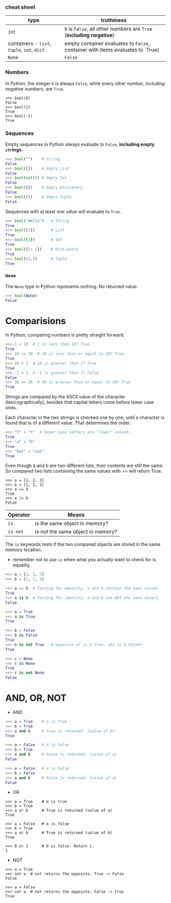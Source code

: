### cheat sheet

| type                                        	| truthiness                                                                     	|   
|---------------------------------------------	|--------------------------------------------------------------------------------	|
| `int`                                       	| `0` is `False`, all other numbers are `True` (**including negative**)              	| 
| containers - `list`, `tuple`, `set`, `dict` 	| empty container evaluates to `False`, container with items evaluates to `True) 	| 
| `None`                                      	| `False`                                                                        	| 

### Numbers

In Python, the integer `0` is always `False`, while every other number, *including negative numbers*, are `True`. 

```
>>> bool(0)
False
>>> bool(1)
True
>>> bool(-1)
True
```


### Sequences

Empty sequences in Python always evaluate to `False`, **including empty `str`ings.**

```py
>>> bool("")    # String
False
>>> bool([])    # Empty List
False
>>> bool(set()) # Empty Set
False
>>> bool({})    # Empty Dictionary
False
>>> bool(())    # Empty Tuple
False
```

Sequences with at least one value will evaluate to `True`.

```python
>>> bool("Hello")   # String
True
>>> bool([1])       # List
True
>>> bool({1})       # Set
True
>>> bool({1: 1})    # Dictionary
True
>>> bool((1,))      # Tuple
True
```

### `None`

The `None` type in Python represents nothing. No returned value. 

```python
>>> bool(None)
False
```

# Comparisions

In Python, comparing numbers is pretty straight forward.

```python
>>> 1 < 10  # 1 is less than 10? True
True
>>> 20 <= 20  # 20 is less than or equal to 20? True
True
>>> 10 > 1  # 10 is greater than 1? True
True
>>> -1 > 1  # -1 is greater than 1? False
False
>>> 30 >= 30  # 30 is greater than or equal to 30? True
True
```

Strings are compared by the ASCII value of the character (lexicographically), besides that capital letters come before lower case ones.

Each character in the two strings is checked one by one, until a character is found that is of a different value. That determines the order. 

```python
>>> "T" < "t"  # Upper case letters are "lower" valued.
True
>>> "a" < "b"
True
>>> "bat" < "cat"
True
```

Even though a and b are two different lists, their contents are still the same. So compared two lists containing the same values with == will return True.
```
>>> a = [1, 2, 3]
>>> b = [1, 2, 3]
>>> a == b
True
>>> a != b
False
```

|Operator|Means|
|---|---|
|`is`| *is* the same object in memory? |
|`is not`| *is not* the same object in memory? |

The `is` keywords tests if the two compared objects are stored in the same memory location.
- remember not to use `is` when what you actually want to check for is equality.

```python
>>> a = [1, 2, 3]
>>> b = [1, 2, 3]

>>> a == b  # Testing for equality. a and b contain the same values
True
>>> a is b  # Testing for identity. a and b are NOT the same object.
False
```

```py
>>> a = True
>>> a is True
True

>>> b = False
>>> b is False
True
>>> b is not True   # Opposite of is b True. aka is b False?
True

>>> c = None
>>> c is None
True
>>> c is not None
False
```

# AND, OR, NOT

- AND 
```py
>>> a = True    # a is True
>>> b = True
>>> a and b     # True is returned. (value of b)
True

>>> a = False   # a is False
>>> b = True
>>> a and b     # False is returned. (value of a)
False

>>> a = False   # a is False
>>> b = False
>>> a and b     # False is returned. (value of a)
False
```

- OR

```
>>> a = True    # a is true
>>> b = True
>>> a or b      # True is returned (value of a)
True

>>> a = False   # a is false
>>> b = True
>>> a or b      # True is returned (value of b)
True

>>> 0 or 1      # 0 is false. Return 1.
1
```

- NOT

```
>>> a = True
>>> not a  # not returns the opposite. True -> False
False

>>> a = False
>>> not a  # not returns the opposite. False -> True
True
```